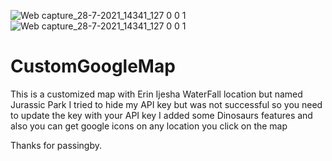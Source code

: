 ![Web capture_28-7-2021_14341_127 0 0 1](https://user-images.githubusercontent.com/48534973/127347214-ef9c1f8f-d918-4505-8d5f-dc13a79e2d71.jpeg)
![Web capture_28-7-2021_14341_127 0 0 1](https://user-images.githubusercontent.com/48534973/127347324-f828fd32-acd1-41f6-a6b1-402d6b175a1d.jpeg)
# CustomGoogleMap
This is a customized map with Erin Ijesha WaterFall location but named Jurassic Park
I tried to hide my API key but was not successful so you need to update the key with your API key
I added some Dinosaurs features and also you can get google icons on any location you click on the map

Thanks for passingby.
